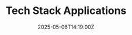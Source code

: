 ---
title: Tech Stack Applications
linkTitle: Tech Stack Applications
date: '2025-05-06T14:19:00Z'
weight: 1
description: Instructions for accessing and updating the GitLab tech stack, detailing
  roles, responsibilities, and processes for adding, updating, or removing systems,
  along with links to resources and templates for compliance and support.
draft: false
ref: tech-stack-applications
---